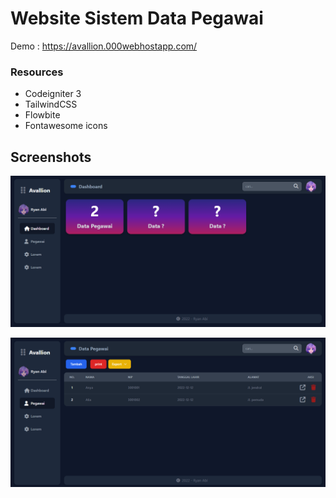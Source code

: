 # Website Sistem Data Pegawai

Demo : https://avallion.000webhostapp.com/

### Resources
-  Codeigniter 3
-  TailwindCSS
-  Flowbite
-  Fontawesome icons

## Screenshots

![Dashboard Page](./Dashboard.png "Dashboard Page")

![Data Pegawai Page](./Data%20Pegawai.png "Data Pegawai Page")
